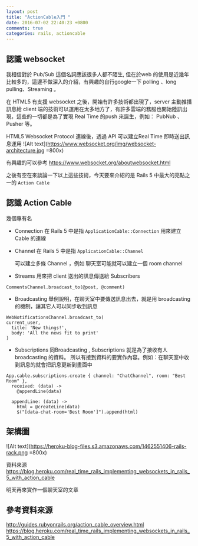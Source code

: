 ```yaml
---
layout: post
title: "ActionCable入門 "
date: 2016-07-02 22:40:23 +0800
comments: true
categories: rails, actioncable
---
```


## 認識 websocket

我相信對於 Pub/Sub 這個名詞應該很多人都不陌生, 但在於web 的使用是近幾年比較多的，這邊不做深入的介紹，有興趣的自行google一下 polling 、long pulling、Streaming 。

在 HTML5 有支援 websocket 之後，開始有許多技術都出現了，server 主動推播訊息給 client 端的技術可以運用在太多地方了，有許多雲端的務服也開始陸訊出現，這些的一切都是為了實現 Real Time 的push 來誕生，例如： PubNub 、 Pusher 等。

HTML5 Websocket Protocol 連線後，透過 API 可以建立Real Time 即時送出訊息運用
![Alt text](https://www.websocket.org/img/websocket-architecture.jpg =800x)

有興趣的可以參考
https://www.websocket.org/aboutwebsocket.html

之後有空在來談論一下以上這些技術，今天要來介紹的是 Rails 5 中最大的亮點之一的 ` Action Cable `

## 認識 Action Cable

幾個專有名

- Connection
  在 Rails 5 中是指 `ApplicationCable::Connection`
  用來建立 Cable 的連線

- Channel
  在 Rails 5 中是指 `ApplicationCable::Channel`

  可以建立多條 Channel ，例如 聊天室可能就可以建立一個 room channel

- Streams
  用來把 client 送出的訊息傳送給 Subscribers

```
CommentsChannel.broadcast_to(@post, @comment)
```

- Broadcasting
  舉例說明，在聊天室中要傳送訊息出去，就是用 broadcasting 的機制，讓其它人可以同步收到訊息

```
WebNotificationsChannel.broadcast_to(
current_user,
  title: 'New things!',
  body: 'All the news fit to print'
)
```

- Subscriptions
 同Broadcasting , Subscriptions 就是為了接收有人 broadcasting 的資料。
 所以有接到資料的要實作內容。例如：在聊天室中收到訊息的就會把訊息更新到畫面中

```
App.cable.subscriptions.create { channel: "ChatChannel", room: "Best Room" },
  received: (data) ->
    @appendLine(data)

  appendLine: (data) ->
    html = @createLine(data)
    $("[data-chat-room='Best Room']").append(html)

```

## 架構圖

![Alt text](https://heroku-blog-files.s3.amazonaws.com/1462551406-rails-rack.png =800x)

資料來源
https://blog.heroku.com/real_time_rails_implementing_websockets_in_rails_5_with_action_cable



明天再來實作一個聊天室的文章

## 參考資料來源

http://guides.rubyonrails.org/action_cable_overview.html
https://blog.heroku.com/real_time_rails_implementing_websockets_in_rails_5_with_action_cable
